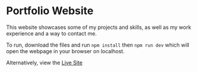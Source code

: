 # Portfolio Website

This website showcases some of my projects and skills, as well as my work experience and a way to contact me.

To run, download the files and run `npm install` then `npm run dev` which will open the webpage in your browser on localhost.

Alternatively, view the [Live Site](https://johnherron.github.io/portfolio-website/)
